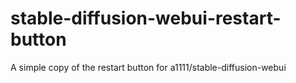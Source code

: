 # stable-diffusion-webui-restart-button
A simple copy of the restart button for a1111/stable-diffusion-webui
